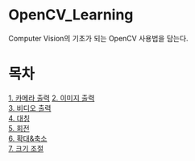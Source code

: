 # OpenCV_Learning
Computer Vision의 기초가 되는 OpenCV 사용법을 담는다.

# 목차
[1. 카메라 출력](https://github.com/CV-JaeHa/OpenCV_Learning/blob/main/1.%20%EC%B9%B4%EB%A9%94%EB%9D%BC%20%EC%B6%9C%EB%A0%A5.py)
[2. 이미지 출력]()  
[3. 비디오 출력]()  
[4. 대칭]()  
[5. 회전]()  
[6. 확대&축소]()  
[7. 크기 조절]()
